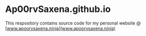 # Ap00rvSaxena.github.io

This respository contains source code for my personal website @ [www.apoorvsaxena.ninja](www.apoorvsaxena.ninja)
